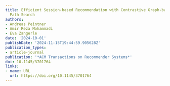 ```yaml
---
title: Efficient Session-based Recommendation with Contrastive Graph-based Shortest
  Path Search
authors:
- Andreas Peintner
- Amir Reza Mohammadi
- Eva Zangerle
date: '2024-10-01'
publishDate: '2024-11-15T19:44:59.905628Z'
publication_types:
- article-journal
publication: '*ACM Transactions on Recommender Systems*'
doi: 10.1145/3701764
links:
- name: URL
  url: https://doi.org/10.1145/3701764
---
```

